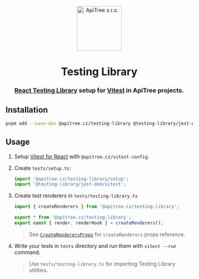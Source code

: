 <div align="center">

<a href="https://github.com/ApiTreeCZ">
<img alt="ApiTree s.r.o." src="https://www.apitree.cz/static/images/logo-header.svg" width="120" />
</a>

# Testing Library

### [React Testing Library](https://testing-library.com/docs/react-testing-library/intro/) setup for [Vitest](https://vitest.dev) in ApiTree projects.

</div>

## Installation

```bash
pnpm add --save-dev @apitree.cz/testing-library @testing-library/jest-dom vitest
```

## Usage

1. Setup [Vitest for React](../vitest-config/README.md#react) with `@apitree.cz/vitest-config`.

2. Create `tests/setup.ts`:

   ```typescript
   import '@apitree.cz/testing-library/setup';
   import '@testing-library/jest-dom/vitest';
   ```

3. Create test renderers in `tests/testing-library.ts`

   ```typescript jsx
   import { createRenderers } from '@apitree.cz/testing-library';

   export * from '@apitree.cz/testing-library';
   export const { render, renderHook } = createRenderers();
   ```

   > See [`CreateRenderersProps`](./src/testing-library.ts) for `createRenderers` props reference.

4. Write your tests in `tests` directory and run them with `vitest --run` command.

   > Use `tests/testing-library.ts` for importing Testing Library utilities.
